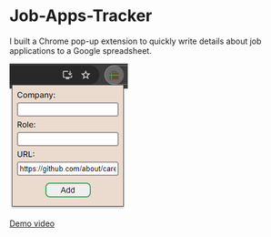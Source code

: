 # Job-Apps-Tracker
I built a Chrome pop-up extension to quickly write details about job applications to a Google spreadsheet. 

![Screenshot of extension](demo/screenshot.png)

[Demo video](demo/demo.mpg4)
